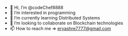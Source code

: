 - 👋 Hi, I’m @codeChef8888
- 👀 I’m interested in programming
- 🌱 I’m currently learning Distributed Systems
- 💞️ I’m looking to collaborate on Blockchain technologies
- 📫 How to reach me => eryashre7777@gmail.com

<!---
codeChef8888/codeChef8888 is a ✨ special ✨ repository because its `README.md` (this file) appears on your GitHub profile.
You can click the Preview link to take a look at your changes.
--->
